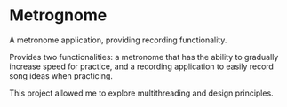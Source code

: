 # Metrognome
A metronome application, providing recording functionality.

Provides two functionalities: a metronome that has the ability to gradually increase speed for practice, and a recording application to easily record song ideas when practicing.

This project allowed me to explore multithreading and design principles.
